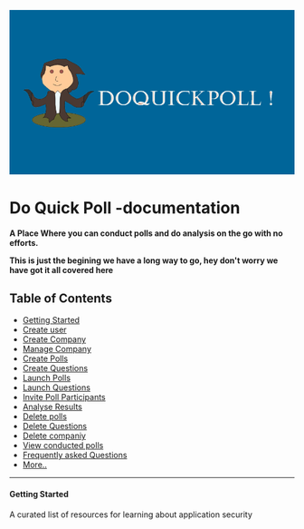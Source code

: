 ![Awesome Hacking](DoQuickPoll.jpg)
# Do Quick Poll -documentation
**A Place Where you can conduct polls and do analysis on the go with no efforts.**

**This is just the begining we have a long way to go, hey don't worry we have got it all covered here**

## Table of Contents

- [Getting Started](#getting-Started)
- [Create user](#awesome-bug-bounty)
- [Create Company](#awesome-ctf)
- [Manage Company](#awesome-devsecops)
- [Create Polls](#awesome-exploit-development)
- [Create Questions](#awesome-fuzzing)
- [Launch Polls](#awesome-hacking-one)
- [Launch Questions](#awesome-honeypots)
- [Invite Poll Participants](#awesome-incident-response)
- [Analyse Results](#awesome-infosec)
- [Delete polls](#awesome-iot-hacks)
- [Delete Questions](#awesome-malware-analysis)
- [Delete companiy](#awesome-pcaptools)
- [View conducted polls](#awesome-pentest)
- [Frequently asked Questions](#awesome-php-security)
- [More..](#awesome-reversing)

---

#### Getting Started
A curated list of resources for learning about application security

